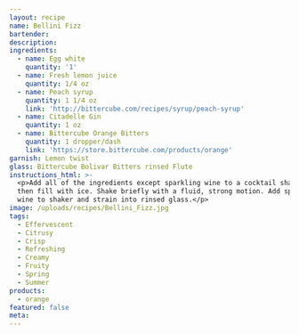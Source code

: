 ```yaml
---
layout: recipe
name: Bellini Fizz
bartender:
description:
ingredients:
  - name: Egg white
    quantity: '1'
  - name: Fresh lemon juice
    quantity: 1/4 oz
  - name: Peach syrup
    quantity: 1 1/4 oz
    link: 'http://bittercube.com/recipes/syrup/peach-syrup'
  - name: Citadelle Gin
    quantity: 1 oz
  - name: Bittercube Orange Bitters
    quantity: 1 dropper/dash
    link: 'https://store.bittercube.com/products/orange'
garnish: Lemon twist
glass: Bittercube Bolivar Bitters rinsed Flute
instructions_html: >-
  <p>Add all of the ingredients except sparkling wine to a cocktail shaker and
  then fill with ice. Shake briefly with a fluid, strong motion. Add sparkling
  wine to shaker and strain into rinsed glass.</p>
image: /uploads/recipes/Bellini_Fizz.jpg
tags:
  - Effervescent
  - Citrusy
  - Crisp
  - Refreshing
  - Creamy
  - Fruity
  - Spring
  - Summer
products:
  - orange
featured: false
meta:
---
```


